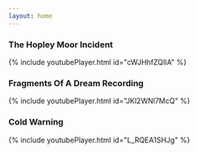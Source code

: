 ```yaml
---
layout: home
---
```


### The Hopley Moor Incident

{% include youtubePlayer.html id="cWJHhfZQIIA" %}

### Fragments Of A Dream Recording

{% include youtubePlayer.html id="JKl2WNl7McQ" %}

### Cold Warning

{% include youtubePlayer.html id="L_RQEA1SHJg" %}
